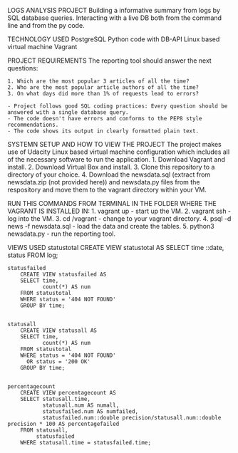 LOGS ANALYSIS PROJECT
Building a informative summary from logs by SQL database queries. 
Interacting with a live DB both from the command line and from the py code. 

TECHNOLOGY USED
PostgreSQL
Python code with DB-API
Linux based virtual machine Vagrant

PROJECT REQUIREMENTS
The reporting tool should answer the next questions:

	1. Which are the most popular 3 articles of all the time?
	2. Who are the most popular article authors of all the time?
	3. On what days did more than 1% of requests lead to errors?
	
	- Project follows good SQL coding practices: Every question should be answered with a single database query.
	- The code doesn't have errors and conforms to the PEP8 style recommendations.
	- The code shows its output in clearly formatted plain text.
	
SYSTEMN SETUP AND HOW TO VIEW THE PROJECT
The project makes use of Udacity Linux based virtual machine configuration which includes all of the necessary software to run the application.
	1. Download Vagrant and install.
	2. Download Virtual Box and install.
	3. Clone this repository to a directory of your choice.
	4. Download the newsdata.sql (extract from newsdata.zip (not provided here)) and newsdata.py files from the respository and move them to the vagrant directory within your VM.

RUN THIS COMMANDS FROM TERMINAL IN THE FOLDER WHERE THE VAGRANT IS INSTALLED IN:
	1. vagrant up - start up the VM.
	2. vagrant ssh - log into the VM.
	3. cd /vagrant - change to your vagrant directory.
	4. psql -d news -f newsdata.sql - load the data and create the tables.
	5. python3 newsdata.py - run the reporting tool.


VIEWS USED
	statustotal
		CREATE VIEW statustotal AS
		SELECT time ::date,
		       status
		FROM log;


	statusfailed
		CREATE VIEW statusfailed AS
		SELECT time,
		       count(*) AS num
		FROM statustotal
		WHERE status = '404 NOT FOUND'
		GROUP BY time;


	statusall
		CREATE VIEW statusall AS
		SELECT time,
		       count(*) AS num
		FROM statustotal
		WHERE status = '404 NOT FOUND'
		  OR status = '200 OK'
		GROUP BY time;


	percentagecount
		CREATE VIEW percentagecount AS
		SELECT statusall.time,
		       statusall.num AS numall,
		       statusfailed.num AS numfailed,
		       statusfailed.num::double precision/statusall.num::double precision * 100 AS percentagefailed
		FROM statusall,
		     statusfailed
		WHERE statusall.time = statusfailed.time;